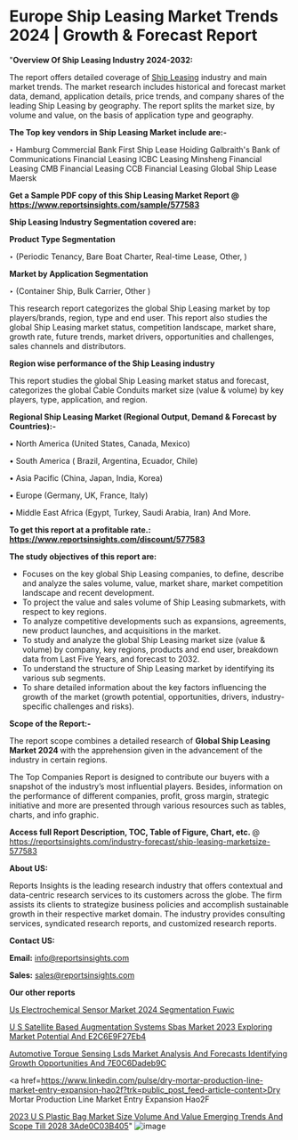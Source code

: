 # Europe Ship Leasing Market Trends 2024 | Growth & Forecast Report

"<strong>Overview Of Ship Leasing Industry 2024-2032:</strong>

The report offers detailed coverage of <a href=https://www.reportsinsights.com/sample/577583>Ship Leasing</a> industry and main market trends. The market research includes historical and forecast market data, demand, application details, price trends, and company shares of the leading Ship Leasing by geography. The report splits the market size, by volume and value, on the basis of application type and geography.

<strong>The Top key vendors in Ship Leasing Market include are:- </strong>

‣ Hamburg Commercial Bank 
First Ship Lease Hoiding 
Galbraith's 
Bank of Communications Financial Leasing 
ICBC Leasing 
Minsheng Financial Leasing 
CMB Financial Leasing 
CCB Financial Leasing 
Global Ship Lease 
Maersk

<strong>Get a Sample PDF copy of this Ship Leasing Market Report </strong><strong>@ <a href=https://www.reportsinsights.com/sample/577583 style=color:#0000ff;>https://www.reportsinsights.com/sample/577583</a> </strong>

<strong>Ship Leasing Industry Segmentation covered are:</strong>

<strong>Product Type Segmentation</strong>

‣ (Periodic Tenancy, Bare Boat Charter, Real-time Lease, Other, )

<strong>Market by Application Segmentation</strong>

‣ (Container Ship, Bulk Carrier, Other )

This research report categorizes the global Ship Leasing market by top players/brands, region, type and end user. This report also studies the global Ship Leasing market status, competition landscape, market share, growth rate, future trends, market drivers, opportunities and challenges, sales channels and distributors.

<strong>Region wise performance of the Ship Leasing industry</strong><strong> </strong>

This report studies the global Ship Leasing market status and forecast, categorizes the global Cable Conduits market size (value &amp; volume) by key players, type, application, and region. 

<strong>Regional Ship Leasing Market (Regional Output, Demand &amp; Forecast by Countries):-</strong>

• North America (United States, Canada, Mexico)

• South America ( Brazil, Argentina, Ecuador, Chile)

• Asia Pacific (China, Japan, India, Korea)

• Europe (Germany, UK, France, Italy)

• Middle East Africa (Egypt, Turkey, Saudi Arabia, Iran) And More.

<strong>To get this report at a profitable rate.: <a href=https://www.reportsinsights.com/discount/577583 style=color:#0000ff;>https://www.reportsinsights.com/discount/577583</a></strong>

<strong>The study objectives of this report are:</strong>
<ul>
  <li>Focuses on the key global Ship Leasing companies, to define, describe and analyze the sales volume, value, market share, market competition landscape and recent development.</li>
  <li>To project the value and sales volume of Ship Leasing submarkets, with respect to key regions.</li>
  <li>To analyze competitive developments such as expansions, agreements, new product launches, and acquisitions in the market.</li>
  <li>To study and analyze the global Ship Leasing market size (value &amp; volume) by company, key regions, products and end user, breakdown data from Last Five Years, and forecast to 2032.</li>
  <li>To understand the structure of Ship Leasing market by identifying its various sub segments.</li>
  <li>To share detailed information about the key factors influencing the growth of the market (growth potential, opportunities, drivers, industry-specific challenges and risks).</li>
</ul>
<strong>Scope of the Report:-</strong><strong> </strong>

The report scope combines a detailed research of <strong>Global Ship Leasing Market 2024 </strong>with the apprehension given in the advancement of the industry in certain regions.

The Top Companies Report is designed to contribute our buyers with a snapshot of the industry’s most influential players. Besides, information on the performance of different companies, profit, gross margin, strategic initiative and more are presented through various resources such as tables, charts, and info graphic.

<strong>Access full Report Description, TOC, Table of Figure, Chart, etc. </strong>@   <a href=https://reportsinsights.com/industry-forecast/ship-leasing-marketsize-577583 style=color:#0000ff;>https://reportsinsights.com/industry-forecast/ship-leasing-marketsize-577583</a>

<strong>About US:</strong>

Reports Insights is the leading research industry that offers contextual and data-centric research services to its customers across the globe. The firm assists its clients to strategize business policies and accomplish sustainable growth in their respective market domain. The industry provides consulting services, syndicated research reports, and customized research reports.

<strong>Contact US:</strong>

<p class=""""><b>Email:</b> <a href=mailto:info@reportsinsights.com>info@reportsinsights.com</a></p>
<p class=""""><b>Sales:</b> <a href=mailto:sales@reportsinsights.com>sales@reportsinsights.com</a></p>

<strong>Our other reports</strong>

<a href=https://www.linkedin.com/pulse/us-electrochemical-sensor-market-2024-segmentation-fuwic/>Us Electrochemical Sensor Market 2024 Segmentation Fuwic</a>

<a href=https://medium.com/@yadavahaan91/u-s-satellite-based-augmentation-systems-sbas-market-2023-exploring-market-potential-and-e2c6e9f27eb4>U S Satellite Based Augmentation Systems Sbas Market 2023 Exploring Market Potential And E2C6E9F27Eb4</a>

<a href=https://medium.com/@aanandimane055/automotive-torque-sensing-lsds-market-analysis-and-forecasts-identifying-growth-opportunities-and-7e0c6dadeb9c>Automotive Torque Sensing Lsds Market Analysis And Forecasts Identifying Growth Opportunities And 7E0C6Dadeb9C</a>

<a href=https://www.linkedin.com/pulse/dry-mortar-production-line-market-entry-expansion-hao2f?trk=public_post_feed-article-content>Dry Mortar Production Line Market Entry Expansion Hao2F</a>

<a href=https://medium.com/@nadeemkazi632/2023-u-s-plastic-bag-market-size-volume-and-value-emerging-trends-and-scope-till-2028-3ade0c03b405>2023 U S Plastic Bag Market Size Volume And Value Emerging Trends And Scope Till 2028 3Ade0C03B405</a>"
![image](https://github.com/Reportsinsights123/RIgrowth/assets/158415881/d3551181-4126-4928-b52d-196c045d4c5c)
